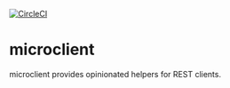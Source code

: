 [![CircleCI](https://circleci.com/gh/giantswarm/microclient.svg?&style=shield)](https://circleci.com/gh/giantswarm/microclient)

# microclient
microclient provides opinionated helpers for REST clients.
